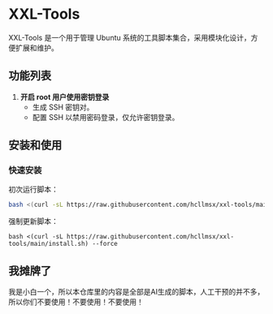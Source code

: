 # XXL-Tools

XXL-Tools 是一个用于管理 Ubuntu 系统的工具脚本集合，采用模块化设计，方便扩展和维护。

## 功能列表

1. **开启 root 用户使用密钥登录**
   - 生成 SSH 密钥对。
   - 配置 SSH 以禁用密码登录，仅允许密钥登录。

## 安装和使用

### 快速安装

初次运行脚本：

```bash
bash <(curl -sL https://raw.githubusercontent.com/hcllmsx/xxl-tools/main/install.sh)
```

强制更新脚本：

```
bash <(curl -sL https://raw.githubusercontent.com/hcllmsx/xxl-tools/main/install.sh) --force
```

## 我摊牌了

我是小白一个，所以本仓库里的内容是全部是AI生成的脚本，人工干预的并不多，所以你们不要使用！不要使用！不要使用！

